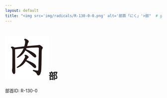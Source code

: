```yaml
---
layout: default
title: "<img src='img/radicals/R-130-0-0.png' alt='部首「にく」'>部"  # glyphをタイトルに使用
---
```


# <img src='img/radicals/R-130-0-0.png' alt='部首「にく」'>部
部首ID: R-130-0
